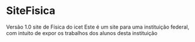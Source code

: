 # SiteFisica
Versão 1.0 site de Física do icet
Este é um site para uma instituição federal, com intuito de expor os trabalhos dos alunos desta instituição

